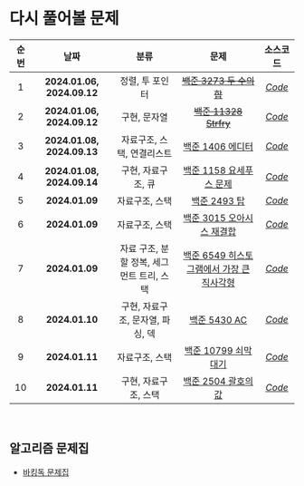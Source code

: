 # 다시 풀어볼 문제
| <center>순번</center> | <center>날짜</center> |<center>분류</center>|  <center>문제</center> |  <center>소스코드</center> | 
|:--------:|:--------:|:--------:|:--------:|:--------:|
|1|**<center>2024.01.06, 2024.09.12</center>** | 정렬, 투 포인터 | ~~<center>[백준 3273 두 수의 합](https://www.acmicpc.net/problem/3273) </center>~~|*[Code](https://github.com/99yuseong/Algorithm/tree/main/%EB%B0%B1%EC%A4%80/Silver/3273.%E2%80%85%EB%91%90%E2%80%85%EC%88%98%EC%9D%98%E2%80%85%ED%95%A9)*|
|2|**<center>2024.01.06, 2024.09.12</center>** | 구현, 문자열 | ~~<center>[백준 11328 Strfry](https://www.acmicpc.net/problem/11328) </center>~~|*[Code](https://github.com/99yuseong/Algorithm/tree/main/%EB%B0%B1%EC%A4%80/Bronze/11328.%E2%80%85Strfry)*|
|3|**<center>2024.01.08, 2024.09.13</center>** | 자료구조, 스택, 연결리스트 | <center>[백준 1406 에디터](https://www.acmicpc.net/problem/1406) </center>|*[Code](https://github.com/99yuseong/Algorithm/tree/main/%EB%B0%B1%EC%A4%80/Silver/1406.%E2%80%85%EC%97%90%EB%94%94%ED%84%B0)*|
|4|**<center>2024.01.08, 2024.09.14</center>** | 구현, 자료구조, 큐 | <center>[백준 1158 요세푸스 문제](https://www.acmicpc.net/problem/1158) </center>|*[Code](https://github.com/99yuseong/Algorithm/tree/main/%EB%B0%B1%EC%A4%80/Silver/1158.%E2%80%85%EC%9A%94%EC%84%B8%ED%91%B8%EC%8A%A4%E2%80%85%EB%AC%B8%EC%A0%9C)*|
|5|**<center>2024.01.09</center>** | 자료구조, 스택 | <center>[백준 2493 탑](https://www.acmicpc.net/problem/2493) </center>|*[Code](https://github.com/99yuseong/Algorithm/tree/main/%EB%B0%B1%EC%A4%80/Gold/2493.%E2%80%85%ED%83%91)*|
|6|**<center>2024.01.09</center>** | 자료구조, 스택 | <center>[백준 3015 오아시스 재결합](https://www.acmicpc.net/problem/3015) </center>|*[Code](https://github.com/99yuseong/Algorithm/tree/main/%EB%B0%B1%EC%A4%80/Platinum/3015.%E2%80%85%EC%98%A4%EC%95%84%EC%8B%9C%EC%8A%A4%E2%80%85%EC%9E%AC%EA%B2%B0%ED%95%A9)*|
|7|**<center>2024.01.09</center>** | 자료 구조, 분할 정복, 세그먼트 트리, 스택 | <center>[백준 6549 히스토그램에서 가장 큰 직사각형](https://www.acmicpc.net/problem/6549) </center>|*[Code](https://github.com/99yuseong/Algorithm/tree/main/%EB%B0%B1%EC%A4%80/Platinum/6549.%E2%80%85%ED%9E%88%EC%8A%A4%ED%86%A0%EA%B7%B8%EB%9E%A8%EC%97%90%EC%84%9C%E2%80%85%EA%B0%80%EC%9E%A5%E2%80%85%ED%81%B0%E2%80%85%EC%A7%81%EC%82%AC%EA%B0%81%ED%98%95)*|
|8|**<center>2024.01.10</center>** | 구현, 자료구조, 문자열, 파싱, 덱 | <center>[백준 5430 AC](https://www.acmicpc.net/problem/5430) </center>|*[Code](https://github.com/99yuseong/Algorithm/tree/main/%EB%B0%B1%EC%A4%80/Gold/5430.%E2%80%85AC)*|
|9|**<center>2024.01.11</center>** | 자료구조, 스택 | <center>[백준 10799 쇠막대기](https://www.acmicpc.net/problem/10799) </center>|*[Code](https://github.com/99yuseong/Algorithm/tree/main/%EB%B0%B1%EC%A4%80/Silver/10799.%E2%80%85%EC%87%A0%EB%A7%89%EB%8C%80%EA%B8%B0)*|
|10|**<center>2024.01.11</center>** | 구현, 자료구조, 스택 | <center>[백준 2504 괄호의 값](https://www.acmicpc.net/problem/2504) </center>|*[Code](https://github.com/99yuseong/Algorithm/tree/main/%EB%B0%B1%EC%A4%80/Gold/2504.%E2%80%85%EA%B4%84%ED%98%B8%EC%9D%98%E2%80%85%EA%B0%92)*|

<br>

## 알고리즘 문제집

* [바킹독 문제집](https://github.com/encrypted-def/basic-algo-lecture/blob/master/workbook.md)
